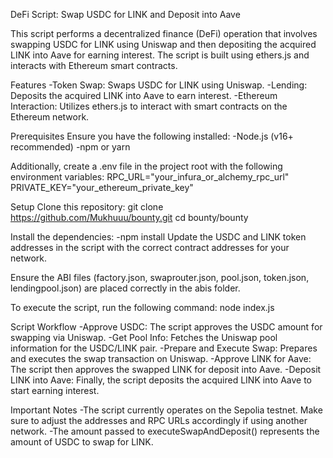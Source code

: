 DeFi Script: Swap USDC for LINK and Deposit into Aave

This script performs a decentralized finance (DeFi) operation that involves swapping USDC for LINK using Uniswap and then depositing the acquired LINK into Aave for earning interest. The script is built using ethers.js and interacts with Ethereum smart contracts.

Features
-Token Swap: Swaps USDC for LINK using Uniswap.
-Lending: Deposits the acquired LINK into Aave to earn interest.
-Ethereum Interaction: Utilizes ethers.js to interact with smart contracts on the Ethereum network.

Prerequisites
Ensure you have the following installed:
-Node.js (v16+ recommended)
-npm or yarn

Additionally, create a .env file in the project root with the following environment variables:
RPC_URL="your_infura_or_alchemy_rpc_url"
PRIVATE_KEY="your_ethereum_private_key"

Setup
Clone this repository:
git clone https://github.com/Mukhuuu/bounty.git
cd bounty/bounty

Install the dependencies:
-npm install
Update the USDC and LINK token addresses in the script with the correct contract addresses for your network.

Ensure the ABI files (factory.json, swaprouter.json, pool.json, token.json, lendingpool.json) are placed correctly in the abis folder.


To execute the script, run the following command:
node index.js


Script Workflow
-Approve USDC: The script approves the USDC amount for swapping via Uniswap.
-Get Pool Info: Fetches the Uniswap pool information for the USDC/LINK pair.
-Prepare and Execute Swap: Prepares and executes the swap transaction on Uniswap.
-Approve LINK for Aave: The script then approves the swapped LINK for deposit into Aave.
-Deposit LINK into Aave: Finally, the script deposits the acquired LINK into Aave to start earning interest.

Important Notes
-The script currently operates on the Sepolia testnet. Make sure to adjust the addresses and RPC URLs accordingly if using another network.
-The amount passed to executeSwapAndDeposit() represents the amount of USDC to swap for LINK.
